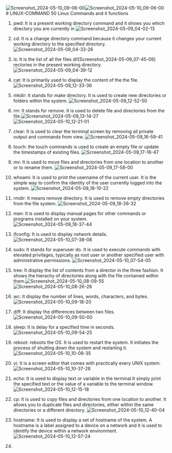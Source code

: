 ![Screenshot_2024-05-10_09-06-00](https://github.com/2BFrank0465/LINUX-COMMAND/assets/169309905/4a66341a-eaab-47f7-85e0-7f81193e8f77)![Screenshot_2024-05-10_09-06-00](https://github.com/2BFrank0465/LINUX-COMMAND/assets/169309905/3a233793-6763-4836-87e7-77ce970f6cba)# LINUX-COMMAND
50 Linux Commands and it functions
1. pwd: It is a present working directory command and it shows you which directory you are currently in
![Screenshot_2024-05-09_04-02-13](https://github.com/2BFrank0465/LINUX-COMMAND/assets/169309905/abc840ca-7b08-4898-bd93-0493a757335c)
2. cd: It is a change directory command because it changes your current working directory to the specified directory.
![Screenshot_2024-05-09_04-33-26](https://github.com/2BFrank0465/LINUX-COMMAND/assets/169309905/9f40ca03-62ae-4c6d-b55e-043ed3974ef9)
3. ls: It is the list of all the files di![Screenshot_2024-05-09_07-45-09]
rectories in the present working directory.![Screenshot_2024-05-09_04-39-12](https://github.com/2BFrank0465/LINUX-COMMAND/assets/169309905/624a6de1-7568-44fe-9232-c702956da1a4)
4. cat: It is primarily used to display the content of the the file.![Screenshot_2024-05-09_12-33-36](https://github.com/2BFrank0465/LINUX-COMMAND/assets/169309905/cf3f23a5-f1f5-415a-a924-ff1e5fcae8b9)
5. mkdir: It stands for make directory. It is used to create new directories or folders within the system.
![Screenshot_2024-05-09_12-52-50](https://github.com/2BFrank0465/LINUX-COMMAND/assets/169309905/9d78e6d4-1ce1-4f37-8ac4-eed63734c01d)
6. rm: It stands for remove. It is used to delete file and directories from the file.![Screenshot_2024-05-09_13-14-27](https://github.com/2BFrank0465/LINUX-COMMAND/assets/169309905/f7411253-4955-47ba-97ae-dc74515fd56e)
![Screenshot_2024-05-10_12-21-01](https://github.com/2BFrank0465/LINUX-COMMAND/assets/169309905/3a418ea8-b60c-45ef-888b-142100e3ad6b)

8. clear: It is used to clear the terminal screen by removing all private output and commands from view.
![Screenshot_2024-05-09_16-59-41](https://github.com/2BFrank0465/LINUX-COMMAND/assets/169309905/d53ce12e-9831-49b4-909a-dc8da5939929)
9. touch: the touch commands is used to create an empty file or update the timestamps of existing files.
![Screenshot_2024-05-09_17-16-47](https://github.com/2BFrank0465/LINUX-COMMAND/assets/169309905/73b07667-be8b-4a16-bcb1-32c8728b754d)
10. mv: It is used to move flies and directories from one location to another or to rename them.
    ![Screenshot_2024-05-09_17-58-00](https://github.com/2BFrank0465/LINUX-COMMAND/assets/169309905/e984411f-3691-41fe-89cc-a6fe0bd94e5d)
11. whoami: It is used to print the username of the current user. It is the simple way to confirm the identity of the user currently logged into the system.
![Screenshot_2024-05-09_18-10-22](https://github.com/2BFrank0465/LINUX-COMMAND/assets/169309905/af643c54-1b90-449e-aef9-717057151158)
12. rmdir: It means remove directory. It is used to remove empty directories from the file system.
    ![Screenshot_2024-05-09_18-26-32](https://github.com/2BFrank0465/LINUX-COMMAND/assets/169309905/20b9896a-39e1-4211-946d-3d8aa70132a2)
13. man: It is used to display manual pages for other commands or programs installed on your system.
![Screenshot_2024-05-09_18-37-44](https://github.com/2BFrank0465/LINUX-COMMAND/assets/169309905/f145bd3c-ab97-48d8-a9b7-281c1dade4b0)
14. ifconfig: It is used to display network details.![Screenshot_2024-05-10_07-38-08](https://github.com/2BFrank0465/LINUX-COMMAND/assets/169309905/c8e0b87e-586c-4e3a-b3f0-443378b13ad3)
15. sudo: It stands for superuser do. It is used to execute commands with elevated privilages, typically as root user or another specified user with administrative permissions.
    ![Screenshot_2024-05-10_07-54-05](https://github.com/2BFrank0465/LINUX-COMMAND/assets/169309905/bb990195-e86e-4681-9392-8cb911beed48)
16. tree: It display the list of contents from a director in the three fashion. It shows the hierachy of directories along with the file contained within them.![Screenshot_2024-05-10_08-09-55](https://github.com/2BFrank0465/LINUX-COMMAND/assets/169309905/cf574702-e0af-495f-a254-582855bae5b7)![Screenshot_2024-05-10_08-26-26](https://github.com/2BFrank0465/LINUX-COMMAND/assets/169309905/4b793214-467a-4fbe-825d-a4f02a28f41c)
17. wc: It display the number of lines, words, characters, and bytes.
![Screenshot_2024-05-10_09-18-20](https://github.com/2BFrank0465/LINUX-COMMAND/assets/169309905/26145bd9-fac9-42bb-abba-14a5746a5efa)
18. diff: It display the differences between two files.
![Screenshot_2024-05-10_09-50-00](https://github.com/2BFrank0465/LINUX-COMMAND/assets/169309905/300f4690-8866-42dd-8b90-53b743694505)
19. sleep: It is delay for a specified time in seconds.
![Screenshot_2024-05-10_09-54-25](https://github.com/2BFrank0465/LINUX-COMMAND/assets/169309905/6f691d2c-26ce-477e-aa9b-5ff533e6d49a)
20. reboot: reboots the OS. It is used to restart the system. It initiates the process of shutting down the system and restarting it. ![Screenshot_2024-05-10_10-08-35](https://github.com/2BFrank0465/LINUX-COMMAND/assets/169309905/aba23a5c-e405-4d63-b2eb-fed6fce0f6c6)
21. vi: It is a screen editor that comes with practically every UNIX system.
![Screenshot_2024-05-10_10-37-28](https://github.com/2BFrank0465/LINUX-COMMAND/assets/169309905/afb8d087-2a8e-4e7c-bb62-5c71297794b9)
22. echo: It is used to display text or variable in the terminal.It simply print the specified text or the value of a variable to the terminal window.
![Screenshot_2024-05-10_12-15-18](https://github.com/2BFrank0465/LINUX-COMMAND/assets/169309905/06c51ac9-5a87-4bbc-ba03-2d434866be95)
23. cp: It is used to copy files and directories from one location to another. It allows you to duplicate files and directories, either within the same directories or a different directory.
![Screenshot_2024-05-10_12-40-04](https://github.com/2BFrank0465/LINUX-COMMAND/assets/169309905/373a68f1-416a-45c6-a90b-b78fb80d8c67)
24. hostname: It is used to display a set of hostname of the system. A hostname is a label assigned to a device on a network and it is used to identify the device within a network environment.
![Screenshot_2024-05-10_12-57-24](https://github.com/2BFrank0465/LINUX-COMMAND/assets/169309905/000394a9-7355-472a-bba3-fa32d743d59f)
25. 















    
